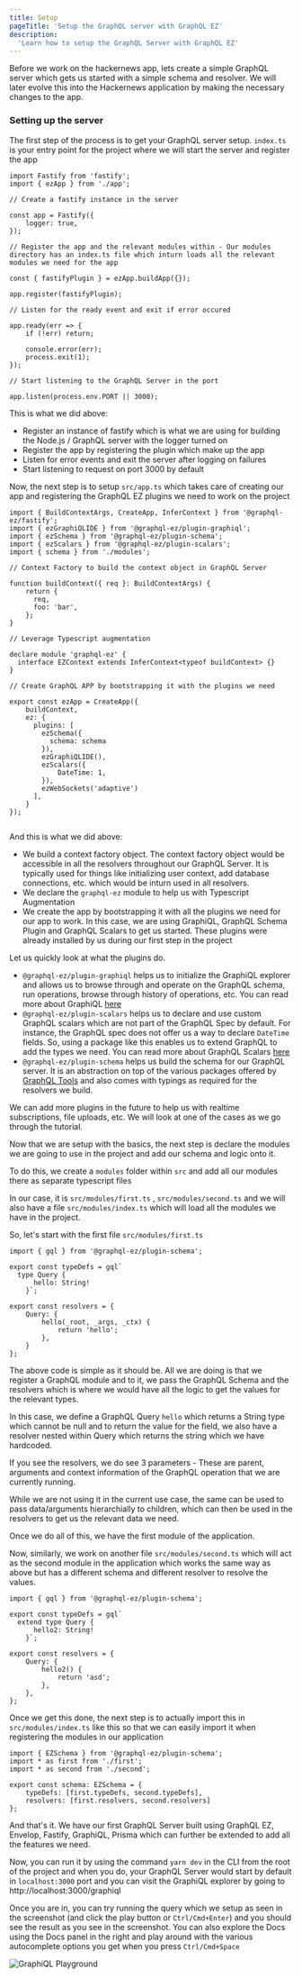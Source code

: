```yaml
---
title: Setup
pageTitle: 'Setup the GraphQL server with GraphQL EZ'
description:
  'Learn how to setup the GraphQL Server with GraphQL EZ'
---
```


Before we work on the hackernews app, lets create a simple GraphQL server which gets us started with a simple schema and resolver. We will later evolve this into the Hackernews application by making the necessary changes to the app.

### Setting up the server

The first step of the process is to get your GraphQL server setup. `index.ts` is your entry point for the project where we will start the server and register the app

```ts(path="../hackernews-ts/src/index.ts")
import Fastify from 'fastify';
import { ezApp } from './app';

// Create a fastify instance in the server

const app = Fastify({
    logger: true,
});

// Register the app and the relevant modules within - Our modules directory has an index.ts file which inturn loads all the relevant modules we need for the app

const { fastifyPlugin } = ezApp.buildApp({});

app.register(fastifyPlugin);

// Listen for the ready event and exit if error occured

app.ready(err => {
    if (!err) return;
  
    console.error(err);
    process.exit(1);
});

// Start listening to the GraphQL Server in the port

app.listen(process.env.PORT || 3000);
```

This is what we did above:

- Register an instance of fastify which is what we are using for building the Node.js / GraphQL server with the logger turned on
- Register the app by registering the plugin which make up the app
- Listen for error events and exit the server after logging on failures
- Start listening to request on port 3000 by default


Now, the next step is to setup `src/app.ts` which takes care of creating our app and registering the GraphQL EZ plugins we need to work on the project

```ts(path="../hackernews-ts/src/app.ts")
import { BuildContextArgs, CreateApp, InferContext } from '@graphql-ez/fastify';
import { ezGraphiQLIDE } from '@graphql-ez/plugin-graphiql';
import { ezSchema } from '@graphql-ez/plugin-schema';
import { ezScalars } from '@graphql-ez/plugin-scalars';
import { schema } from './modules';

// Context Factory to build the context object in GraphQL Server

function buildContext({ req }: BuildContextArgs) {
    return {
      req,
      foo: 'bar',
    };
}

// Leverage Typescript augmentation

declare module 'graphql-ez' {
  interface EZContext extends InferContext<typeof buildContext> {}
}

// Create GraphQL APP by bootstrapping it with the plugins we need

export const ezApp = CreateApp({
    buildContext,
    ez: {
      plugins: [
        ezSchema({
          schema: schema
        }),
        ezGraphiQLIDE(),
        ezScalars({
            DateTime: 1,
        }),
        ezWebSockets('adaptive')
      ],
    }
});


```

And this is what we did above:

- We build a context factory object. The context factory object would be accessible in all the resolvers throughout our GraphQL Server. It is typically used for things like initializing user context, add database connections, etc. which would be inturn used in all resolvers.
- We declare the `graphql-ez` module to help us with Typescript Augmentation
- We create the app by bootstrapping it with all the plugins we need for our app to work. In this case, we are using GraphiQL, GraphQL Schema Plugin and GraphQL Scalars to get us started. These plugins were already installed by us during our first step in the project


Let us quickly look at what the plugins do.

- `@graphql-ez/plugin-graphiql` helps us to initialize the GraphiQL explorer and allows us to browse through and operate on the GraphQL schema, run operations, browse through history of operations, etc. You can read more about GraphiQL [here](https://github.com/graphql/graphiql)
- `@graphql-ez/plugin-scalars` helps us to declare and use custom GraphQL scalars which are not part of the GraphQL Spec by default. For instance, the GraphQL spec does not offer us a way to declare `DateTime` fields. So, using a package like this enables us to extend GraphQL to add the types we need. You can read more about GraphQL Scalars [here](graphql-scalars.dev)
- `@graphql-ez/plugin-schema` helps us build the schema for our GraphQL server. It is an abstraction on top of the various packages offered by [GraphQL Tools](https://graphql-tools.com/) and also comes with typings as required for the resolvers we build.


We can add more plugins in the future to help us with realtime subscriptions, file uploads, etc. We will look at one of the cases as we go through the tutorial.



Now that we are setup with the basics, the next step is declare the modules we are going to use in the project and add our schema and logic onto it.


To do this, we create a `modules` folder within `src` and add all our modules there as separate typescript files

In our case, it is `src/modules/first.ts` , `src/modules/second.ts` and we will also have a file `src/modules/index.ts` which will load all the modules we have in the project.

So, let's start with the first file `src/modules/first.ts`

```ts(path="../hackernews-ts/src/modules/first.ts")
import { gql } from '@graphql-ez/plugin-schema';

export const typeDefs = gql`
  type Query {
      hello: String!
    }`;

export const resolvers = {
    Query: {
        hello(_root, _args, _ctx) {
            return 'hello';
        },
    }
};
```

The above code is simple as it should be. All we are doing is that we register a GraphQL module and to it, we pass the GraphQL Schema and the resolvers which is where we would have all the logic to get the values for the relevant types.

In this case, we define a GraphQL Query `hello` which returns a String type which cannot be null and to return the value for the field, we also have a resolver nested within Query which returns the string which we have hardcoded.

If you see the resolvers, we do see 3 parameters - These are parent, arguments and context information of the GraphQL operation that we are currently running.

While we are not using it in the current use case, the same can be used to pass data/arguments hierarchially to children, which can then be used in the resolvers to get us the relevant data we need.

Once we do all of this, we have the first module of the application.


Now, similarly, we work on another file `src/modules/second.ts` which will act as the second module in the application which works the same way as above but has a different schema and different resolver to resolve the values.

```ts(path="../hackernews-ts/src/modules/second.ts")
import { gql } from '@graphql-ez/plugin-schema';

export const typeDefs = gql`
  extend type Query {
      hello2: String!
    }`;

export const resolvers = {
    Query: {
        hello2() {
            return 'asd';
        },
    },
};
```

Once we get this done, the next step is to actually import this in `src/modules/index.ts` like this so that we can easily import it when registering the modules in our application


```ts(path="../hackernews-ts/src/modules/index.ts")
import { EZSchema } from '@graphql-ez/plugin-schema';
import * as first from './first';
import * as second from './second';

export const schema: EZSchema = {
    typeDefs: [first.typeDefs, second.typeDefs],
    resolvers: [first.resolvers, second.resolvers]
};
```

And that's it. We have our first GraphQL Server built using GraphQL EZ, Envelop, Fastify, GraphiQL, Prisma which can further be extended to add all the features we need.

Now, you can run it by using the command `yarn dev` in the CLI from the root of the project and when you do, your GraphQL Server would start by default in `localhost:3000` port and you can visit the GraphiQL explorer by going to http://localhost:3000/graphiql

Once you are in, you can try running the query which we setup as seen in the screenshot (and click the play button or `Ctrl/Cmd+Enter`) and you should see the result as you see in the screenshot. You can also explore the Docs using the Docs panel in the right and play around with the various autocomplete options you get when you press `Ctrl/Cmd+Space`

![GraphiQL Playground](https://imgur.com/i4HWeux.jpg)